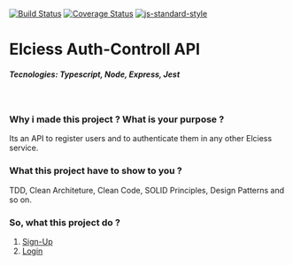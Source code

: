 [![Build Status](https://travis-ci.org/lucasfloripa/elciess.ms.sign-up.svg?branch=main)](https://travis-ci.org/lucasfloripa/elciess.ms.sign-up)
[![Coverage Status](https://coveralls.io/repos/github/lucasfloripa/elciess.ms.sign-up/badge.svg)](https://coveralls.io/github/lucasfloripa/elciess.ms.sign-up)
[![js-standard-style](https://img.shields.io/badge/code%20style-standard-brightgreen.svg)](http://standardjs.com)

# Elciess Auth-Controll API
##### Tecnologies: Typescript, Node, Express, Jest

<br />

### Why i made this project ? What is your purpose ?
Its an API to register users and to authenticate them in any other Elciess service.

### What this project have to show to you ?
TDD, Clean Architeture, Clean Code, SOLID Principles, Design Patterns and so on.

### So, what this project do ?
1. [Sign-Up](./requirements/sign-up.md)
2. [Login](./requirements/login.md)
